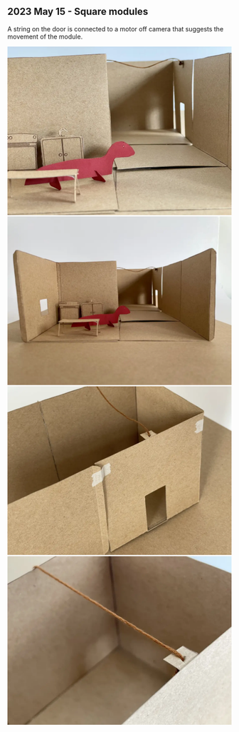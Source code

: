 ## 2023 May 15 - Square modules

A string on the door is connected to a motor off camera that suggests the movement of the module.

![](./img/230515-maquette-1.webp)
![](./img/230515-maquette-2.webp)
![](./img/230515-maquette-3.webp)
![](./img/230515-maquette-4.webp)
